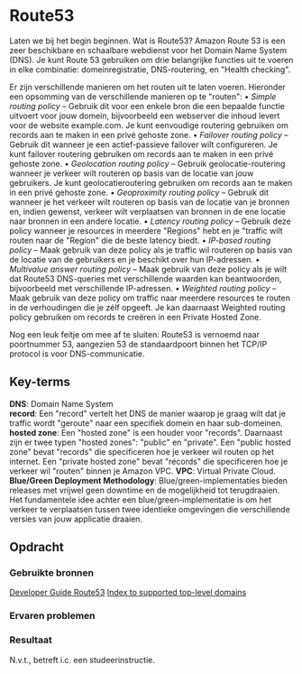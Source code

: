 # Route53
Laten we bij het begin beginnen. Wat is Route53? Amazon Route 53 is een zeer beschikbare en schaalbare webdienst voor het Domain Name System (DNS). Je kunt Route 53 gebruiken om drie belangrijke functies uit te voeren in elke combinatie: domeinregistratie, DNS-routering, en "Health checking". 

Er zijn verschillende manieren om het routen uit te laten voeren. Hieronder een opsomming van de verschillende manieren op te "routen":
• *Simple routing policy* – Gebruik dit voor een enkele bron die een bepaalde functie uitvoert voor jouw domein, bijvoorbeeld een webserver die inhoud levert voor de website example.com. Je kunt eenvoudige routering gebruiken om records aan te maken in een privé gehoste zone.
• *Failover routing policy* – Gebruik dit wanneer je een actief-passieve failover wilt configureren. Je kunt failover routering gebruiken om records aan te maken in een privé gehoste zone.
• *Geolocation routing policy* – Gebruik geolocatie-routering wanneer je verkeer wilt routeren op basis van de locatie van jouw gebruikers. Je kunt geolocatieroutering gebruiken om records aan te maken in een privé gehoste zone.
• *Geoproximity routing policy* – Gebruik dit wanneer je het verkeer wilt routeren op basis van de locatie van je bronnen en, indien gewenst, verkeer wilt verplaatsen van bronnen in de ene locatie naar bronnen in een andere locatie.
• *Latency routing policy* – Gebruik deze policy wanneer je resources in meerdere "Regions" hebt en je "traffic wilt routen naar de "Region" die de beste latency biedt. 
 • *IP-based routing policy* – Maak gebruik van deze policy als je traffic wil routeren op basis van de locatie van de gebruikers en je beschikt over hun IP-adressen. 
 • *Multivalue answer routing policy* – Maak gebruik van deze policy als je wilt dat Route53 DNS-queries met verschillende waarden kan beantwoorden, bijvoorbeeld met verschillende IP-adressen. 
 • *Weighted routing policy* – Maak gebruik van deze policy om traffic naar meerdere resources te routen in de verhoudingen die je zélf opgeeft. Je kan daarnaast Weighted routing policy gebruiken om records te creëren in een Private Hosted Zone. 



Nog een leuk feitje om mee af te sluiten: Route53 is vernoemd naar  poortnummer 53,  aangezien 53 de standaardpoort binnen het TCP/IP protocol is voor DNS-communicatie. 
## Key-terms
**DNS**: Domain Name System  
**record**: Een "record" vertelt het DNS de manier waarop je graag wilt dat je traffic wordt "geroute" naar een specifiek domein en haar sub-domeinen. 
**hosted zone**:  Een "hosted zone" is een houder voor "records". Daarnaast zijn er twee typen "hosted zones": "public" en "private". Een "public hosted zone" bevat "records" die specificeren hoe je verkeer wil routen op het internet. Een "private hosted zone" bevat "records" die specificeren hoe je verkeer wil "routen" binnen je Amazon VPC. 
**VPC**: Virtual Private Cloud. 
**Blue/Green Deployment Methodology**: Blue/green-implementaties bieden releases met vrijwel geen downtime en de mogelijkheid tot terugdraaien. Het fundamentele idee achter een blue/green-implementatie is om het verkeer te verplaatsen tussen twee identieke omgevingen die verschillende versies van jouw applicatie draaien.


## Opdracht
### Gebruikte bronnen
[Developer Guide Route53](https://docs.aws.amazon.com/Route53/latest/DeveloperGuide/Welcome.html)
[Index to supported top-level domains](https://docs.aws.amazon.com/Route53/latest/DeveloperGuide/registrar-tld-list.html#registrar-tld-list-index)

### Ervaren problemen


### Resultaat
N.v.t., betreft i.c. een studeerinstructie. 
